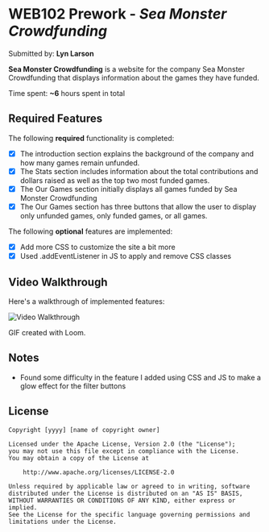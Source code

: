# WEB102 Prework - *Sea Monster Crowdfunding*

Submitted by: **Lyn Larson**

**Sea Monster Crowdfunding** is a website for the company Sea Monster Crowdfunding that displays information about the games they have funded.

Time spent: **~6** hours spent in total

## Required Features

The following **required** functionality is completed:

* [X] The introduction section explains the background of the company and how many games remain unfunded.
* [X] The Stats section includes information about the total contributions and dollars raised as well as the top two most funded games.
* [X] The Our Games section initially displays all games funded by Sea Monster Crowdfunding
* [X] The Our Games section has three buttons that allow the user to display only unfunded games, only funded games, or all games.

The following **optional** features are implemented:

* [X] Add more CSS to customize the site a bit more
* [X] Used .addEventListener in JS to apply and remove CSS classes

## Video Walkthrough

Here's a walkthrough of implemented features:

<img src='https://www.loom.com/share/aa043833044e42d7b2e32003660d85bb?sid=d47a6070-9808-4ede-8d24-59451cab8109' title='Video Walkthrough' width='' alt='Video Walkthrough' />

<!-- Replace this with whatever GIF tool you used! -->
GIF created with Loom.
<!-- Recommended tools:
[Kap](https://getkap.co/) for macOS
[ScreenToGif](https://www.screentogif.com/) for Windows
[peek](https://github.com/phw/peek) for Linux. -->

## Notes

- Found some difficulty in the feature I added using CSS and JS to make a glow effect for the filter buttons

## License

    Copyright [yyyy] [name of copyright owner]

    Licensed under the Apache License, Version 2.0 (the "License");
    you may not use this file except in compliance with the License.
    You may obtain a copy of the License at

        http://www.apache.org/licenses/LICENSE-2.0

    Unless required by applicable law or agreed to in writing, software
    distributed under the License is distributed on an "AS IS" BASIS,
    WITHOUT WARRANTIES OR CONDITIONS OF ANY KIND, either express or implied.
    See the License for the specific language governing permissions and
    limitations under the License.
